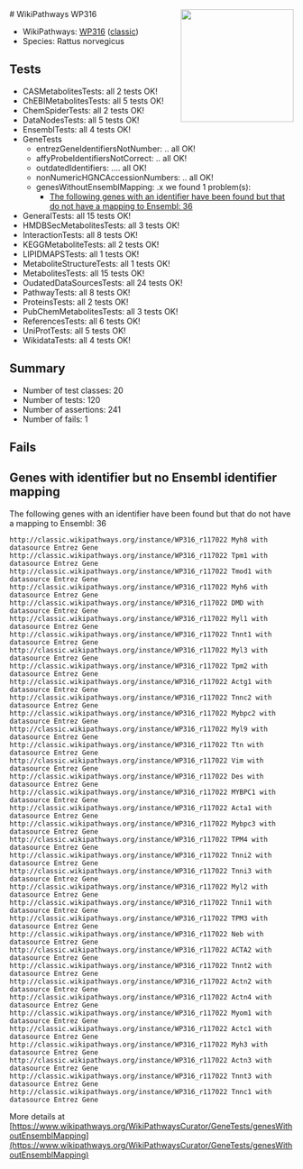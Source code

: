 <img style="float: right; width: 200px" src="https://upload.wikimedia.org/wikipedia/commons/thumb/8/83/Wplogo_with_text_500.png/640px-Wplogo_with_text_500.png" />
# WikiPathways WP316

* WikiPathways: [WP316](https://wikipathways.org/pathways/WP316) ([classic](https://classic.wikipathways.org/instance/WP316))
* Species: Rattus norvegicus
## Tests
* CASMetabolitesTests: all 2 tests OK!
* ChEBIMetabolitesTests: all 5 tests OK!
* ChemSpiderTests: all 2 tests OK!
* DataNodesTests: all 5 tests OK!
* EnsemblTests: all 4 tests OK!
* GeneTests
    * entrezGeneIdentifiersNotNumber: .. all OK!
    * affyProbeIdentifiersNotCorrect: .. all OK!
    * outdatedIdentifiers: .... all OK!
    * nonNumericHGNCAccessionNumbers: .. all OK!
    * genesWithoutEnsemblMapping: .x we found 1 problem(s):
        * [The following genes with an identifier have been found but that do not have a mapping to Ensembl: 36](#c4e54351)
* GeneralTests: all 15 tests OK!
* HMDBSecMetabolitesTests: all 3 tests OK!
* InteractionTests: all 8 tests OK!
* KEGGMetaboliteTests: all 2 tests OK!
* LIPIDMAPSTests: all 1 tests OK!
* MetaboliteStructureTests: all 1 tests OK!
* MetabolitesTests: all 15 tests OK!
* OudatedDataSourcesTests: all 24 tests OK!
* PathwayTests: all 8 tests OK!
* ProteinsTests: all 2 tests OK!
* PubChemMetabolitesTests: all 3 tests OK!
* ReferencesTests: all 6 tests OK!
* UniProtTests: all 5 tests OK!
* WikidataTests: all 4 tests OK!


## Summary

* Number of test classes: 20
* Number of tests: 120
* Number of assertions: 241
* Number of fails: 1

## Fails

<a name="c4e54351" />

## Genes with identifier but no Ensembl identifier mapping

The following genes with an identifier have been found but that do not have a mapping to Ensembl: 36
```
http://classic.wikipathways.org/instance/WP316_r117022 Myh8 with datasource Entrez Gene
http://classic.wikipathways.org/instance/WP316_r117022 Tpm1 with datasource Entrez Gene
http://classic.wikipathways.org/instance/WP316_r117022 Tmod1 with datasource Entrez Gene
http://classic.wikipathways.org/instance/WP316_r117022 Myh6 with datasource Entrez Gene
http://classic.wikipathways.org/instance/WP316_r117022 DMD with datasource Entrez Gene
http://classic.wikipathways.org/instance/WP316_r117022 Myl1 with datasource Entrez Gene
http://classic.wikipathways.org/instance/WP316_r117022 Tnnt1 with datasource Entrez Gene
http://classic.wikipathways.org/instance/WP316_r117022 Myl3 with datasource Entrez Gene
http://classic.wikipathways.org/instance/WP316_r117022 Tpm2 with datasource Entrez Gene
http://classic.wikipathways.org/instance/WP316_r117022 Actg1 with datasource Entrez Gene
http://classic.wikipathways.org/instance/WP316_r117022 Tnnc2 with datasource Entrez Gene
http://classic.wikipathways.org/instance/WP316_r117022 Mybpc2 with datasource Entrez Gene
http://classic.wikipathways.org/instance/WP316_r117022 Myl9 with datasource Entrez Gene
http://classic.wikipathways.org/instance/WP316_r117022 Ttn with datasource Entrez Gene
http://classic.wikipathways.org/instance/WP316_r117022 Vim with datasource Entrez Gene
http://classic.wikipathways.org/instance/WP316_r117022 Des with datasource Entrez Gene
http://classic.wikipathways.org/instance/WP316_r117022 MYBPC1 with datasource Entrez Gene
http://classic.wikipathways.org/instance/WP316_r117022 Acta1 with datasource Entrez Gene
http://classic.wikipathways.org/instance/WP316_r117022 Mybpc3 with datasource Entrez Gene
http://classic.wikipathways.org/instance/WP316_r117022 TPM4 with datasource Entrez Gene
http://classic.wikipathways.org/instance/WP316_r117022 Tnni2 with datasource Entrez Gene
http://classic.wikipathways.org/instance/WP316_r117022 Tnni3 with datasource Entrez Gene
http://classic.wikipathways.org/instance/WP316_r117022 Myl2 with datasource Entrez Gene
http://classic.wikipathways.org/instance/WP316_r117022 Tnni1 with datasource Entrez Gene
http://classic.wikipathways.org/instance/WP316_r117022 TPM3 with datasource Entrez Gene
http://classic.wikipathways.org/instance/WP316_r117022 Neb with datasource Entrez Gene
http://classic.wikipathways.org/instance/WP316_r117022 ACTA2 with datasource Entrez Gene
http://classic.wikipathways.org/instance/WP316_r117022 Tnnt2 with datasource Entrez Gene
http://classic.wikipathways.org/instance/WP316_r117022 Actn2 with datasource Entrez Gene
http://classic.wikipathways.org/instance/WP316_r117022 Actn4 with datasource Entrez Gene
http://classic.wikipathways.org/instance/WP316_r117022 Myom1 with datasource Entrez Gene
http://classic.wikipathways.org/instance/WP316_r117022 Actc1 with datasource Entrez Gene
http://classic.wikipathways.org/instance/WP316_r117022 Myh3 with datasource Entrez Gene
http://classic.wikipathways.org/instance/WP316_r117022 Actn3 with datasource Entrez Gene
http://classic.wikipathways.org/instance/WP316_r117022 Tnnt3 with datasource Entrez Gene
http://classic.wikipathways.org/instance/WP316_r117022 Tnnc1 with datasource Entrez Gene
```

More details at [https://www.wikipathways.org/WikiPathwaysCurator/GeneTests/genesWithoutEnsemblMapping](https://www.wikipathways.org/WikiPathwaysCurator/GeneTests/genesWithoutEnsemblMapping)

